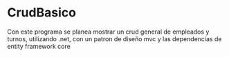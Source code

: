 # CrudBasico
Con este programa se planea mostrar un crud general de empleados y  turnos,  utilizando .net, con un patron de diseño mvc y las dependencias de entity framework core
